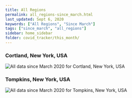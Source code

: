 ```yaml
---
title: All Regions
permalink: all_regions-since_march.html
last_updated: Sept 6, 2020
keywords: ["All Regions", "Since March"]
tags: ["since_march", "all_regions"]
sidebar: home_sidebar
folder: covid_tracker/this_month/
---
```


<h3>Cortland, New York, USA</h3>

![All data since March 2020 for Cortland, New York, USA](images/graphs/usa-new_york-cortland_delta_confirmed_since_march_graph.png)

<h3>Tompkins, New York, USA</h3>

![All data since March 2020 for Tompkins, New York, USA](images/graphs/usa-new_york-tompkins_delta_confirmed_since_march_graph.png)
